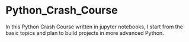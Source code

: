 # Python_Crash_Course

In this Python Crash Course written in jupyter notebooks, I start from the basic topics and plan to build projects in more advanced Python.
